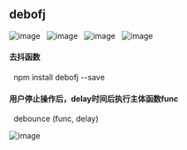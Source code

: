 ## debofj
![image](https://img.shields.io/github/issues/fengjinlong/debofj.svg)&nbsp;&nbsp;&nbsp;![image](https://img.shields.io/github/forks/fengjinlong/debofj.svg)&nbsp;&nbsp;&nbsp;![image](https://img.shields.io/github/stars/fengjinlong/debofj.svg)&nbsp;&nbsp;&nbsp;![image](https://img.shields.io/badge/npm-1.0.0-red.svg)&nbsp;&nbsp;&nbsp;  

#### 去抖函数  

&nbsp;&nbsp;npm install debofj --save  

#### 用户停止操作后，delay时间后执行主体函数func  

&nbsp;&nbsp;debounce (func, delay)  

![image](https://timgsa.baidu.com/timg?image&quality=80&size=b9999_10000&sec=1534246832530&di=f3281a6c5d013ac2f55a4bd14982c2b6&imgtype=0&src=http%3A%2F%2Fwww.3987.com%2Fuploadfile%2F2016%2F1101%2F20161101040358726.png)